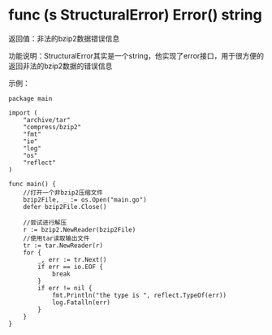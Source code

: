 ﻿# func (s StructuralError) Error() string

返回值：非法的bzip2数据错误信息

功能说明：StructuralError其实是一个string，他实现了error接口，用于很方便的返回非法的bzip2数据的错误信息

示例：

	package main
	
	import (
		"archive/tar"
		"compress/bzip2"
		"fmt"
		"io"
		"log"
		"os"
		"reflect"
	)
	
	func main() {
		//打开一个非bzip2压缩文件
		bzip2File, _ := os.Open("main.go")
		defer bzip2File.Close()
	
		//尝试进行解压
		r := bzip2.NewReader(bzip2File)
		//使用tar读取输出文件
		tr := tar.NewReader(r)
		for {
			_, err := tr.Next()
			if err == io.EOF {
				break
			}
			if err != nil {
				fmt.Println("the type is ", reflect.TypeOf(err))
				log.Fatalln(err)
			}
		}
	}
